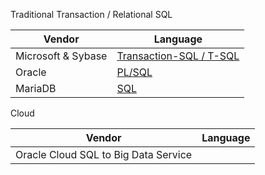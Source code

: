 

Traditional Transaction / Relational SQL

|Vendor|Language|
|--|--|
|Microsoft & Sybase|[Transaction-SQL / T-SQL](https://en.wikipedia.org/wiki/Transact-SQL)|
|Oracle|[PL/SQL](https://en.wikipedia.org/wiki/PL/SQL)|
|MariaDB|[SQL](https://mariadb.com/kb/en/sql-language-structure/)|

Cloud

|Vendor|Language|
|--|--|
|Oracle Cloud SQL to Big Data Service|
